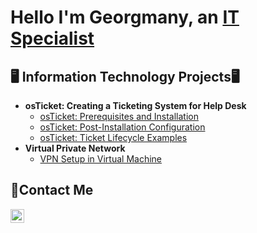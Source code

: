<h1>Hello I'm Georgmany, an <a href="https://www.linkedin.com/in/georgmanyruiz/">IT Specialist</a></h1>

<h2>🖥️ Information Technology Projects🖥</h2>

- <b> osTicket: Creating a Ticketing System for Help Desk </b>
  - [osTicket: Prerequisites and Installation](https://github.com/GeorgmanyRuiz/os-ticket-prereqs)
  - [osTicket: Post-Installation Configuration](https://github.com/GeorgmanyRuiz/post-install-config)
  - [osTicket: Ticket Lifecycle Examples](https://github.com/GeorgmanyRuiz/ticket-lifecycle-)
- <b>Virtual Private Network</b>
  - [VPN Setup in Virtual Machine ](https://github.com/GeorgmanyRuiz/Setting-up-VPN)

<h2>📩Contact Me</h2>

[<img align="left" alt="Georgmany | LinkedIn" width="22px" src="https://cdn.jsdelivr.net/npm/simple-icons@v3/icons/linkedin.svg" />][linkedin]

[linkedin]:https://www.linkedin.com/in/georgmanyruiz/
